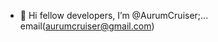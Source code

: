 - 👋 Hi fellow developers, I’m @AurumCruiser;... email(aurumcruiser@gmail.com)


<!---
AurumCruiser/AurumCruiser is a ✨ special ✨ repository because its `README.md` (this file) appears on your GitHub profile.
You can click the Preview link to take a look at your changes.
--->
